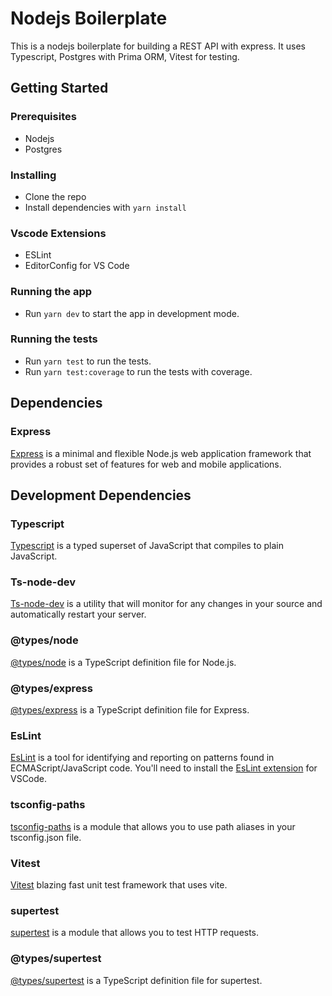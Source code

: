 # Nodejs Boilerplate
This is a nodejs boilerplate for building a REST API with express. It uses Typescript, Postgres with Prima ORM, Vitest for testing.

## Getting Started
### Prerequisites
- Nodejs
- Postgres

### Installing
- Clone the repo
- Install dependencies with `yarn install`

### Vscode Extensions
- ESLint
- EditorConfig for VS Code

### Running the app
- Run `yarn dev` to start the app in development mode.

### Running the tests
- Run `yarn test` to run the tests.
- Run `yarn test:coverage` to run the tests with coverage.

## Dependencies
### Express
[Express](https://expressjs.com/) is a minimal and flexible Node.js web application framework that provides a robust set of features for web and mobile applications.


## Development Dependencies
### Typescript
[Typescript](https://www.typescriptlang.org/) is a typed superset of JavaScript that compiles to plain JavaScript.

### Ts-node-dev
[Ts-node-dev](https://www.npmjs.com/package/ts-node-dev) is a utility that will monitor for any changes in your source and automatically restart your server.

### @types/node
[@types/node](https://www.npmjs.com/package/@types/node) is a TypeScript definition file for Node.js.

### @types/express
[@types/express](https://www.npmjs.com/package/@types/express) is a TypeScript definition file for Express.

### EsLint
[EsLint](https://eslint.org/) is a tool for identifying and reporting on patterns found in ECMAScript/JavaScript code. You'll need to install the [EsLint extension](https://marketplace.visualstudio.com/items?itemName=dbaeumer.vscode-eslint) for VSCode.

### tsconfig-paths
[tsconfig-paths](https://www.npmjs.com/package/tsconfig-paths) is a module that allows you to use path aliases in your tsconfig.json file.

### Vitest
[Vitest](https://vitest.dev/) blazing fast unit test framework that uses vite.

### supertest
[supertest](https://www.npmjs.com/package/supertest) is a module that allows you to test HTTP requests.

### @types/supertest
[@types/supertest](https://www.npmjs.com/package/@types/supertest) is a TypeScript definition file for supertest.
